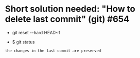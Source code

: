 # Short solution needed: "How to delete last commit" (git) #654

	
- git reset --hard HEAD~1

- $ git status

`the changes in the last commit are preserved`
